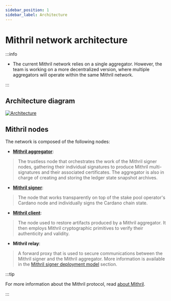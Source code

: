 ```yaml
---
sidebar_position: 1
sidebar_label: Architecture
---
```


# Mithril network architecture

:::info

- The current Mithril network relies on a single aggregator. However, the team is working on a more decentralized version, where multiple aggregators will operate within the same Mithril network.

:::

## Architecture diagram

[![Architecture](images/architecture.svg)](images/architecture.svg)

## Mithril nodes

The network is composed of the following nodes:

- [**Mithril aggregator**](./aggregator.md):

> The trustless node that orchestrates the work of the Mithril signer nodes, gathering their individual signatures to produce Mithril multi-signatures and their associated certificates. The aggregator is also in charge of creating and storing the ledger state snapshot archives.

- [**Mithril signer**](./signer.md):

> The node that works transparently on top of the stake pool operator's Cardano node and individually signs the Cardano chain state.

- [**Mithril client**](./client.md):

> The node used to restore artifacts produced by a Mithril aggregator. It then employs Mithril cryptographic primitives to verify their authenticity and validity.

- **Mithril relay**:

> A forward proxy that is used to secure communications between the Mithril signer and the Mithril aggregator. More information is available in the [Mithril signer deployment model](../../manual/getting-started/run-signer-node#mithril-signer-deployment-model) section.

:::tip

For more information about the Mithril protocol, read [about Mithril](../mithril-protocol/protocol.md).

:::
